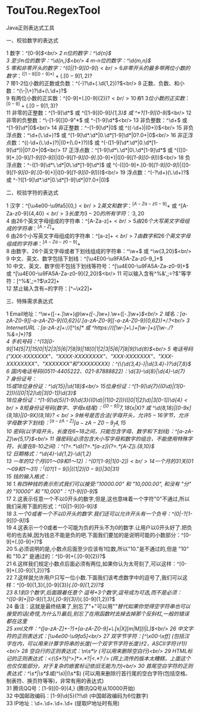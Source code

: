 # TouTou.RegexTool
Java正则表达式工具
<br/>

一、校验数字的表达式

1 数字：^[0-9]*$<br/>
2 n位的数字：^\d{n}$<br/>
3 至少n位的数字：^\d{n,}$<br/>
4 m-n位的数字：^\d{m,n}$<br/>
5 零和非零开头的数字：^(0|[1-9][0-9]*)$<br/>
6 非零开头的最多带两位小数的数字：^([1-9][0-9]*)+(.[0-9]{1,2})?$<br/>
7 带1-2位小数的正数或负数：^(\-)?\d+(\.\d{1,2})?$<br/>
8 正数、负数、和小数：^(\-|\+)?\d+(\.\d+)?$<br/>
9 有两位小数的正实数：^[0-9]+(.[0-9]{2})?$<br/>
10 有1~3位小数的正实数：^[0-9]+(.[0-9]{1,3})?$<br/>
11 非零的正整数：^[1-9]\d*$ 或 ^([1-9][0-9]*){1,3}$ 或 ^\+?[1-9][0-9]*$<br/>
12 非零的负整数：^\-[1-9][]0-9"*$ 或 ^-[1-9]\d*$<br/>
13 非负整数：^\d+$ 或 ^[1-9]\d*|0$<br/>
14 非正整数：^-[1-9]\d*|0$ 或 ^((-\d+)|(0+))$<br/>
15 非负浮点数：^\d+(\.\d+)?$ 或 ^[1-9]\d*\.\d*|0\.\d*[1-9]\d*|0?\.0+|0$<br/>
16 非正浮点数：^((-\d+(\.\d+)?)|(0+(\.0+)?))$ 或 ^(-([1-9]\d*\.\d*|0\.\d*[1-9]\d*))|0?\.0+|0$<br/>
17 正浮点数：^[1-9]\d*\.\d*|0\.\d*[1-9]\d*$ 或 ^(([0-9]+\.[0-9]*[1-9][0-9]*)|([0-9]*[1-9][0-9]*\.[0-9]+)|([0-9]*[1-9][0-9]*))$<br/>
18 负浮点数：^-([1-9]\d*\.\d*|0\.\d*[1-9]\d*)$ 或 ^(-(([0-9]+\.[0-9]*[1-9][0-9]*)|([0-9]*[1-9][0-9]*\.[0-9]+)|([0-9]*[1-9][0-9]*)))$<br/>
19 浮点数：^(-?\d+)(\.\d+)?$ 或 ^-?([1-9]\d*\.\d*|0\.\d*[1-9]\d*|0?\.0+|0)$<br/>




二、校验字符的表达式

1 汉字：^[\u4e00-\u9fa5]{0,}$<br/>
2 英文和数字：^[A-Za-z0-9]+$ 或 ^[A-Za-z0-9]{4,40}$<br/>
3 长度为3-20的所有字符：^.{3,20}$<br/>
4 由26个英文字母组成的字符串：^[A-Za-z]+$<br/>
5 由26个大写英文字母组成的字符串：^[A-Z]+$<br/>
6 由26个小写英文字母组成的字符串：^[a-z]+$<br/>
7 由数字和26个英文字母组成的字符串：^[A-Za-z0-9]+$<br/>
8 由数字、26个英文字母或者下划线组成的字符串：^\w+$ 或 ^\w{3,20}$<br/>
9 中文、英文、数字包括下划线：^[\u4E00-\u9FA5A-Za-z0-9_]+$<br/>
10 中文、英文、数字但不包括下划线等符号：^[\u4E00-\u9FA5A-Za-z0-9]+$ 或 ^[\u4E00-\u9FA5A-Za-z0-9]{2,20}$<br/>
11 可以输入含有^%&',;=?$\"等字符：[^%&',;=?$\x22]+<br/>
12 禁止输入含有~的字符：[^~\x22]+<br/>




三、特殊需求表达式

1 Email地址：^\w+([-+.]\w+)*@\w+([-.]\w+)*\.\w+([-.]\w+)*$<br/>
2 域名：[a-zA-Z0-9][-a-zA-Z0-9]{0,62}(/.[a-zA-Z0-9][-a-zA-Z0-9]{0,62})+/.?<br/>
3 InternetURL：[a-zA-z]+://[^\s]* 或 ^https://([\w-]+\.)+[\w-]+(/[\w-./?%&=]*)?$<br/>
4 手机号码：^(13[0-9]|14[5|7]|15[0|1|2|3|5|6|7|8|9]|18[0|1|2|3|5|6|7|8|9])\d{8}$<br/>
5 电话号码("XXX-XXXXXXX"、"XXXX-XXXXXXXX"、"XXX-XXXXXXX"、"XXX-XXXXXXXX"、"XXXXXXX"和"XXXXXXXX)：^(\(\d{3,4}-)|\d{3.4}-)?\d{7,8}$ <br/>
6 国内电话号码(0511-4405222、021-87888822)：\d{3}-\d{8}|\d{4}-\d{7}<br/>
7 身份证号：<br/>
        15或18位身份证：^\d{15}|\d{18}$<br/>
        15位身份证：^[1-9]\d{7}((0\d)|(1[0-2]))(([0|1|2]\d)|3[0-1])\d{3}$<br/>
        18位身份证：^[1-9]\d{5}[1-9]\d{3}((0\d)|(1[0-2]))(([0|1|2]\d)|3[0-1])\d{4}$<br/>
8 短身份证号码(数字、字母x结尾)：^([0-9]){7,18}(x|X)?$ 或 ^\d{8,18}|[0-9x]{8,18}|[0-9X]{8,18}?$<br/>
9 帐号是否合法(字母开头，允许5-16字节，允许字母数字下划线)：^[a-zA-Z][a-zA-Z0-9_]{4,15}$<br/>
10 密码(以字母开头，长度在6~18之间，只能包含字母、数字和下划线)：^[a-zA-Z]\w{5,17}$<br/>
11 强密码(必须包含大小写字母和数字的组合，不能使用特殊字符，长度在8-10之间)：^(?=.*\d)(?=.*[a-z])(?=.*[A-Z]).{8,10}$ <br/>
12 日期格式：^\d{4}-\d{1,2}-\d{1,2}<br/>
13 一年的12个月(01～09和1～12)：^(0?[1-9]|1[0-2])$<br/>
14 一个月的31天(01～09和1～31)：^((0?[1-9])|((1|2)[0-9])|30|31)$ <br/>
15 钱的输入格式：<br/>
16 1.有四种钱的表示形式我们可以接受:"10000.00" 和 "10,000.00", 和没有 "分" 的 "10000" 和 "10,000"：^[1-9][0-9]*$ <br/>
17 2.这表示任意一个不以0开头的数字,但是,这也意味着一个字符"0"不通过,所以我们采用下面的形式：^(0|[1-9][0-9]*)$ <br/>
18 3.一个0或者一个不以0开头的数字.我们还可以允许开头有一个负号：^(0|-?[1-9][0-9]*)$ <br/>
19 4.这表示一个0或者一个可能为负的开头不为0的数字.让用户以0开头好了.把负号的也去掉,因为钱总不能是负的吧.下面我们要加的是说明可能的小数部分：^[0-9]+(.[0-9]+)?$ <br/>
20 5.必须说明的是,小数点后面至少应该有1位数,所以"10."是不通过的,但是 "10" 和 "10.2" 是通过的：^[0-9]+(.[0-9]{2})?$ <br/>
21 6.这样我们规定小数点后面必须有两位,如果你认为太苛刻了,可以这样：^[0-9]+(.[0-9]{1,2})?$ <br/>
22 7.这样就允许用户只写一位小数.下面我们该考虑数字中的逗号了,我们可以这样：^[0-9]{1,3}(,[0-9]{3})*(.[0-9]{1,2})?$ <br/>
23 8.1到3个数字,后面跟着任意个 逗号+3个数字,逗号成为可选,而不是必须：^([0-9]+|[0-9]{1,3}(,[0-9]{3})*)(.[0-9]{1,2})?$ <br/>
24 备注：这就是最终结果了,别忘了"+"可以用"*"替代如果你觉得空字符串也可以接受的话(奇怪,为什么?)最后,别忘了在用函数时去掉去掉那个反斜杠,一般的错误都在这里<br/>
25 xml文件：^([a-zA-Z]+-?)+[a-zA-Z0-9]+\\.[x|X][m|M][l|L]$<br/>
26 中文字符的正则表达式：[\u4e00-\u9fa5]<br/>
27 双字节字符：[^\x00-\xff] (包括汉字在内，可以用来计算字符串的长度(一个双字节字符长度计2，ASCII字符计1))<br/>
28 空白行的正则表达式：\n\s*\r (可以用来删除空白行)<br/>
29 HTML标记的正则表达式：<(\S*?)[^>]*>.*?|<.*? /> (网上流传的版本太糟糕，上面这个也仅仅能部分，对于复杂的嵌套标记依旧无能为力)<br/>
30 首尾空白字符的正则表达式：^\s*|\s*$或(^\s*)|(\s*$) (可以用来删除行首行尾的空白字符(包括空格、制表符、换页符等等)，非常有用的表达式)<br/>
31 腾讯QQ号：[1-9][0-9]{4,} (腾讯QQ号从10000开始)<br/>
32 中国邮政编码：[1-9]\d{5}(?!\d) (中国邮政编码为6位数字)<br/>
33 IP地址：\d+\.\d+\.\d+\.\d+ (提取IP地址时有用) <br/>
